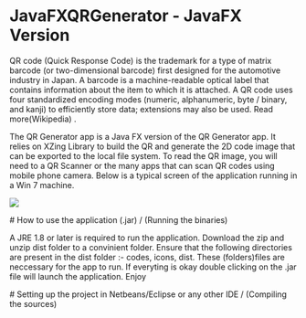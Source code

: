 # JavaFXQRGenerator - JavaFX Version
<p>
QR code (Quick Response Code) is the trademark for a type of matrix barcode (or two-dimensional barcode) first designed for the automotive industry in Japan. A barcode is a machine-readable optical label that contains information about the item to which it is attached. A QR code uses four standardized encoding modes (numeric, alphanumeric, byte / binary, and kanji) to efficiently store data; extensions may also be used. Read more(Wikipedia) .
</p>
<p>
The QR Generator app is a Java FX version of the QR Generator app. It relies on XZing Library to build the QR and generate the 2D code image that can be exported to the local file system. To read the QR image, you will need to a QR Scanner or the many apps that can scan QR codes using mobile phone camera.
Below is a typical screen of the application running in a Win 7 machine.
</p>
<p>
<img src="https://www.dropbox.com/s/3o5h89hap22jjmm/shot_001.png?raw=1"/>
</p>
# How to use the application (.jar) / (Running the binaries)
<p>
A JRE 1.8 or later is required to run the application. Download the zip and unzip dist folder to a convinient folder. Ensure that the following directories are present in the dist folder :- codes, icons, dist. These (folders)files are  neccessary for the app to run. If everyting is okay double clicking on the .jar file will launch the application. Enjoy
</p>
# Setting up the project in Netbeans/Eclipse or any other IDE / (Compiling the sources)



